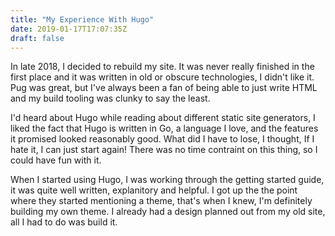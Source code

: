 ```yaml
---
title: "My Experience With Hugo"
date: 2019-01-17T17:07:35Z
draft: false
---
```


In late 2018, I decided to rebuild my site. It was never really finished in the first place and it was written in old or obscure technologies, I didn't like it. Pug was great, but I've always been a fan of being able to just write HTML and my build tooling was clunky to say the least.

I'd heard about Hugo while reading about different static site generators, I liked the fact that Hugo is written in Go, a language I love, and the features it promised looked reasonably good. What did I have to lose, I thought, If I hate it, I can just start again! There was no time contraint on this thing, so I could have fun with it.

When I started using Hugo, I was working through the getting started guide, it was quite well written, explanitory and helpful. I got up the the point where they started mentioning a theme, that's when I knew, I'm definitely building my own theme. I already had a design planned out from my old site, all I had to do was build it.

